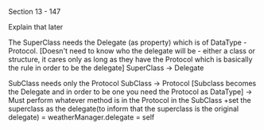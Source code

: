 Section 13 - 147

Explain that later



The SuperClass needs the Delegate (as property) which is of DataType - Protocol. [Doesn't need to know who the delegate will be - either a class or structure, it cares only as long as they have the Protocol which is basically the rule in order to be the delegate]
SuperClass -> Delegate


SubClass needs only the Protocol
SubClass -> Protocol
[Subclass becomes the Delegate and in order to be one you need the Protocol as DataType]
-> Must perform whatever method is in the Protocol in the SubClass
+set the superclass as the delegate(to inform that the superclass is the original delegate) = weatherManager.delegate = self

 